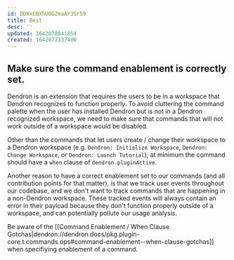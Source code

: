 ```yaml
---
id: DDKxEBXhU0GZmaAY3Sr59
title: Best
desc: ''
updated: 1642078041854
created: 1642077337400
---
```


## Make sure the command enablement is correctly set.

Dendron is an extension that requires the users to be in a workspace that Dendron recognizes to function properly. To avoid cluttering the command palette when the user has installed Dendron but is not in a Dendron recognized workspace, we need to make sure that commands that will not work outside of a workspace would be disabled.

Other than the commands that let users create / change their workspace to a Dendron workspace (e.g. `Dendron: Initialize Workspace`, `Dendron: Change Workspace`, or `Dendron: Launch Tutorial`), at minimum the command should have a `when` clause of `dendron.pluginActive`.

Another reason to have a correct enablement set to our commands (and all contribution points for that matter), is that we track user events throughout our codebase, and we don't want to track commands that are happening in a non-Dendron workspace. These tracked events will always contain an error in their payload because they don't function properly outside of a workspace, and can potentially pollute our usage analysis.

Be aware of the [[Command Enablement / When Clause Gotchas|dendron://dendron.docs/pkg.plugin-core.t.commands.ops#command-enablement--when-clause-gotchas]] when specifiying enablement of a command.
